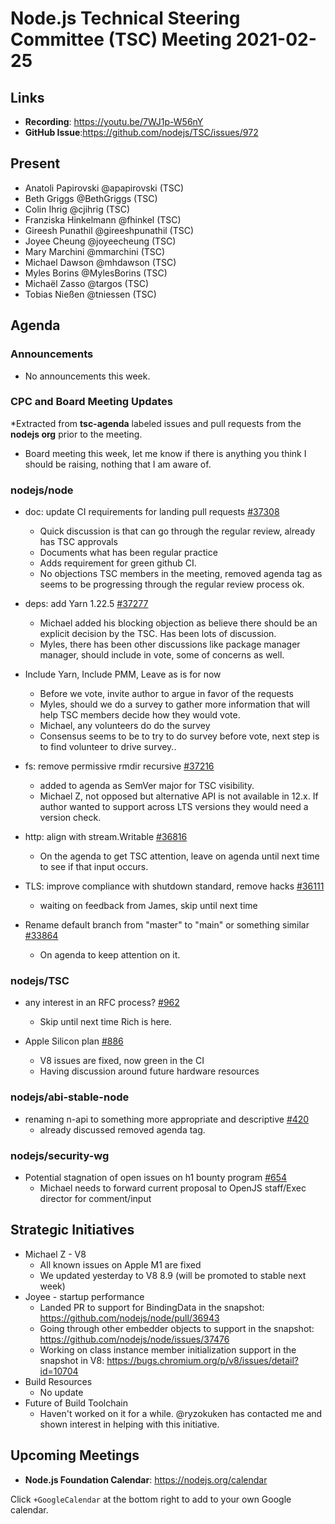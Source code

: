 # Node.js Technical Steering Committee (TSC) Meeting 2021-02-25

## Links

* **Recording**: https://youtu.be/7WJ1p-W56nY
* **GitHub Issue**:https://github.com/nodejs/TSC/issues/972

## Present

* Anatoli Papirovski @apapirovski (TSC)
* Beth Griggs @BethGriggs (TSC)
* Colin Ihrig @cjihrig (TSC)
* Franziska Hinkelmann @fhinkel (TSC)
* Gireesh Punathil @gireeshpunathil (TSC)
* Joyee Cheung @joyeecheung (TSC)
* Mary Marchini @mmarchini (TSC)
* Michael Dawson @mhdawson (TSC)
* Myles Borins @MylesBorins (TSC)
* Michaël Zasso @targos (TSC)
* Tobias Nießen @tniessen (TSC)

## Agenda

### Announcements

* No announcements this week.

### CPC and Board Meeting Updates
 
*Extracted from **tsc-agenda** labeled issues and pull requests from the **nodejs org** prior to the meeting.

* Board meeting this week, let me know if there is anything you think I should be raising, nothing
  that I am aware of.

### nodejs/node

* doc: update CI requirements for landing pull requests [#37308](https://github.com/nodejs/node/pull/37308)
  * Quick discussion is that can go through the regular review, already has
    TSC approvals
  * Documents what has been regular practice
  * Adds requirement for green github CI.
  * No objections TSC members in the meeting, removed agenda tag as 
    seems to be progressing through the regular review process ok.

* deps: add Yarn 1.22.5 [#37277](https://github.com/nodejs/node/pull/37277)
  * Michael added his blocking objection as believe there should be an explicit decision by the
    TSC. Has been lots of discussion.
  * Myles, there has been other discussions like package manager manager, should include in
    vote, some of concerns as well.
* Include Yarn, Include PMM, Leave as is for now
  * Before we vote, invite author to argue in favor of the requests
  * Myles, should we do a survey to gather more information that will help TSC members decide
    how they would vote.
  * Michael, any volunteers do do the survey
  * Consensus seems to be to try to do survey before vote, next step is to find volunteer to drive
    survey..

* fs: remove permissive rmdir recursive [#37216](https://github.com/nodejs/node/pull/37216)
  * added to agenda as SemVer major for TSC visibility.
  * Michael Z, not opposed but alternative API is not available in 12.x. If author wanted to 
    support across LTS versions they would need a version check.

* http: align with stream.Writable [#36816](https://github.com/nodejs/node/pull/36816)
  * On the agenda to get TSC attention, leave on agenda until next time to see if
    that input occurs.

* TLS: improve compliance with shutdown standard, remove hacks [#36111](https://github.com/nodejs/node/pull/36111)
  * waiting on feedback from James, skip until next time

* Rename default branch from "master" to "main" or something similar [#33864](https://github.com/nodejs/node/issues/33864)
  * On agenda to keep attention on it.

### nodejs/TSC

* any interest in an RFC process? [#962](https://github.com/nodejs/TSC/issues/962)
  * Skip until next time Rich is here. 

* Apple Silicon plan [#886](https://github.com/nodejs/TSC/issues/886)
  * V8 issues are fixed, now green in the CI
  * Having discussion around future hardware resources

### nodejs/abi-stable-node

* renaming n-api to something more appropriate and descriptive [#420](https://github.com/nodejs/abi-stable-node/issues/420)
  * already discussed removed agenda tag.

### nodejs/security-wg

* Potential stagnation of open issues on h1 bounty program [#654](https://github.com/nodejs/security-wg/issues/654)
  * Michael needs to forward current proposal to OpenJS staff/Exec director for comment/input

## Strategic Initiatives

* Michael Z - V8 
  * All known issues on Apple M1 are fixed
  * We updated yesterday to V8 8.9 (will be promoted to stable next week)
* Joyee - startup performance
  * Landed PR to support for BindingData in the snapshot: https://github.com/nodejs/node/pull/36943
  * Going through other embedder objects to support in  the snapshot: https://github.com/nodejs/node/issues/37476
  * Working on class instance member initialization support in the snapshot in V8: https://bugs.chromium.org/p/v8/issues/detail?id=10704
* Build Resources
  *  No update
* Future of Build Toolchain
  * Haven't worked on it for a while. @ryzokuken has contacted me and shown interest in helping with this initiative.

## Upcoming Meetings

* **Node.js Foundation Calendar**: https://nodejs.org/calendar

Click `+GoogleCalendar` at the bottom right to add to your own Google calendar.
